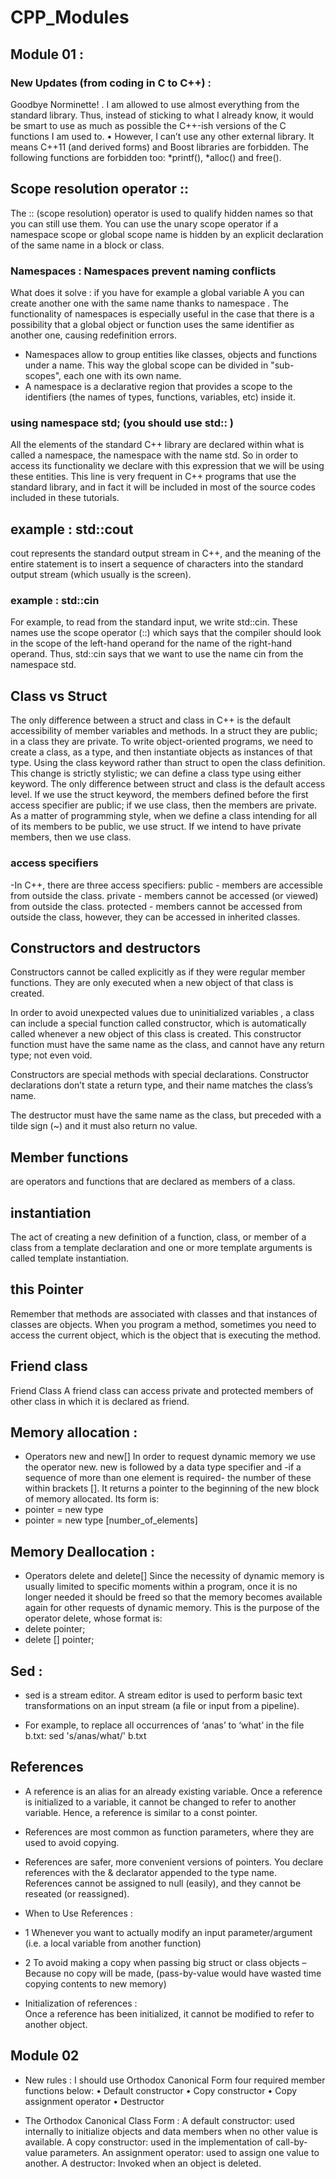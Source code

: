 # CPP_Modules
## Module 01 :
### New Updates (from coding in C to C++) : 
 Goodbye Norminette! . 
I am allowed to use almost everything from the standard library. Thus, instead of sticking to what I already know, it would be smart to use as much as possible the C++-ish versions of the C functions I am used to. 
• However, I can’t use any other external library. It means C++11 (and derived forms) and Boost libraries are forbidden. The following functions are forbidden too: *printf(), *alloc() and free().


## Scope resolution operator ::
The :: (scope resolution) operator is used to qualify hidden names so that you can still use them. You can use the unary scope operator if a namespace scope or global scope name is hidden by an explicit declaration of the same name in a block or class. 

### Namespaces : Namespaces prevent naming conflicts
What does it solve : if you have for example a global variable  A you can create another one with the same name thanks to namespace . The functionality of namespaces is especially useful in the case that there is a possibility that a global object or function uses the same identifier as another one, causing redefinition errors.

- Namespaces allow to group entities like classes, objects and functions under a name. This way the global scope can be divided in "sub-scopes", each one with its own name. 
- A namespace is a declarative region that provides a scope to the identifiers (the names of types, functions, variables, etc) inside it. 

### using namespace std; (you should use std:: )
 All the elements of the standard C++ library are declared within what is called a namespace, the namespace with the name std. So in order to access its functionality we declare with this expression that we will be using these entities. This line is very frequent in C++ programs that use the standard library, and in fact it will be included in most of the source codes included in these tutorials. 
## example : std::cout 
cout represents the standard output stream in C++, and the meaning of the entire statement is to insert a sequence of characters into the standard output stream (which usually is the screen). 
### example :  std::cin
For example, to read from the standard input, we write std::cin. These names use the scope operator (::)  which says that the compiler should look in the scope of the left-hand operand for the name of the right-hand operand. Thus, std::cin says that we want to use the name cin from the namespace std.
## Class vs Struct
The only difference between a struct and class in C++ is the default accessibility of member variables and methods. In a struct they are public; in a class they are private.
To write object-oriented programs, we need to create a class, as a type, and then instantiate objects as instances of that type.
Using the class keyword rather than struct to open the class definition. This change is strictly stylistic; we can define a class type using either keyword. The only difference between struct and class is the default access level.
  If we use the struct keyword, the members defined before the first access specifier are public; if we use class, then the members are private.
As a matter of programming style, when we define a class intending for all of its members to be public, we use struct. If we intend to have private members, then we use class.
### access specifiers
-In C++, there are three access specifiers: public - members are accessible from outside the class. private - members cannot be accessed (or viewed) from outside the class. protected - members cannot be accessed from outside the class, however, they can be accessed in inherited classes.

## Constructors and destructors  
Constructors cannot be called explicitly as if they were regular member functions. They are only executed when a new object of that class is created. 

In order to avoid unexpected values due to  uninitialized variables , a class can include a special function called constructor, which is automatically called whenever a new object of this class is created. This constructor function must have the same name as the class, and cannot have any return type; not even void. 



Constructors are special methods with special declarations. Constructor declarations don’t state a return type, and their name matches the class’s name. 

The destructor must have the same name as the class, but preceded with a tilde sign (~) and it must also return no value. 
## Member functions 
 are operators and functions that are declared as members of a class.
## instantiation 
The act of creating a new definition of a function, class, or member of a class from a template declaration and one or more template arguments is called template instantiation.
## this Pointer
Remember that methods are associated with classes and that instances of classes are objects. When you program a method, sometimes you need to access the current object, which is the object that is executing the method.
## Friend class 
Friend Class A friend class can access private and protected members of other class in which it is declared as friend.

## Memory allocation :
- Operators new and new[] 
In order to request dynamic memory we use the operator new. new is followed by a data type specifier and -if a sequence of more than one element is required- the number of these within brackets []. It returns a pointer to the beginning of the new block of memory allocated.
 Its form is:
 - pointer = new type
 - pointer = new type [number_of_elements] 

## Memory Deallocation :


- Operators delete and delete[] 
Since the necessity of dynamic memory is usually limited to specific moments within a program, once it is no longer needed it should be freed so that the memory becomes available again for other requests of dynamic memory. This is the purpose of the operator delete, whose format is: 
-  delete pointer;
-  delete [] pointer;
## Sed :

- sed is a stream editor. A stream editor is used to perform basic text transformations on an input stream (a file or input from a pipeline).

- For example, to replace all occurrences of ‘anas’ to ‘what’ in the file b.txt:
sed 's/anas/what/' b.txt
## References
- A reference is an alias for an already existing variable. Once a reference is initialized to a variable, it cannot be changed to refer to another variable. Hence, a reference is similar to a const pointer. 
- References are most common as function parameters, where they are used to avoid copying. 
- References are safer, more convenient versions of pointers. You declare references with the & declarator appended to the type name. References cannot be assigned to null (easily), and they cannot be reseated (or reassigned). 
- When to Use References : 
- 1 Whenever you want to actually modify an input parameter/argument (i.e. a local variable from another function) 
- 2  To avoid making a copy when passing big struct or class objects – Because no copy will be made, (pass-by-value would have wasted time copying contents to new memory)


- Initialization of references :  
Once a reference has been initialized, it cannot be modified to refer to another object.

## Module 02

- New rules :  I should use Orthodox Canonical Form 
four required member functions below:
 • Default constructor
 • Copy constructor 
• Copy assignment operator
 • Destructor


- The Orthodox Canonical Class Form : 
A default constructor: used internally to initialize objects and data members when no other value is available.
A copy constructor: used in the implementation of call-by-value parameters.
An assignment operator: used to assign one value to another.
A destructor: Invoked when an object is deleted.
